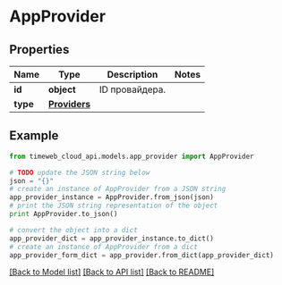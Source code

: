 # AppProvider


## Properties
Name | Type | Description | Notes
------------ | ------------- | ------------- | -------------
**id** | **object** | ID провайдера. | 
**type** | [**Providers**](Providers.md) |  | 

## Example

```python
from timeweb_cloud_api.models.app_provider import AppProvider

# TODO update the JSON string below
json = "{}"
# create an instance of AppProvider from a JSON string
app_provider_instance = AppProvider.from_json(json)
# print the JSON string representation of the object
print AppProvider.to_json()

# convert the object into a dict
app_provider_dict = app_provider_instance.to_dict()
# create an instance of AppProvider from a dict
app_provider_form_dict = app_provider.from_dict(app_provider_dict)
```
[[Back to Model list]](../README.md#documentation-for-models) [[Back to API list]](../README.md#documentation-for-api-endpoints) [[Back to README]](../README.md)


